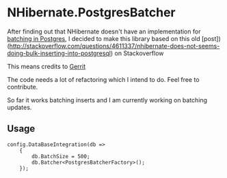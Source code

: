 # NHibernate.PostgresBatcher

After finding out that NHibernate doesn't have an implementation for [batching in Postgres](https://github.com/nhibernate/nhibernate-core/tree/master/src/NHibernate/AdoNet), I decided to make this library based on this old [post])(http://stackoverflow.com/questions/4611337/nhibernate-does-not-seems-doing-bulk-inserting-into-postgresql) on Stackoverflow

This means credits to [Gerrit](http://stackoverflow.com/users/960796/gerrit)

The code needs a lot of refactoring which I intend to do. Feel free to contribute.

So far it works batching inserts and I am currently working on batching updates.

## Usage
	
	config.DataBaseIntegration(db =>
		{
			db.BatchSize = 500;
			db.Batcher<PostgresBatcherFactory>();
		});